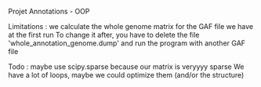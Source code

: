 Projet Annotations - OOP

Limitations : we calculate the whole genome matrix for the GAF file we have at the first run
To change it after, you have to delete the file 'whole_annotation_genome.dump' and run the program with another GAF file

Todo : maybe use scipy.sparse because our matrix is veryyyy sparse
We have a lot of loops, maybe we could optimize them (and/or the structure)
